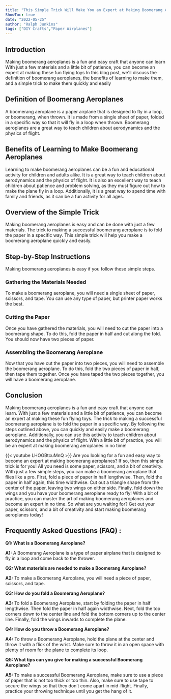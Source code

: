 ```yaml
---
title: "This Simple Trick Will Make You an Expert at Making Boomerang Aeroplanes!"
ShowToc: true 
date: "2022-05-25"
author: "Ralph Junkins" 
tags: ["DIY Crafts","Paper Airplanes"]
---
```

## Introduction

Making boomerang aeroplanes is a fun and easy craft that anyone can learn With just a few materials and a little bit of patience, you can become an expert at making these fun flying toys In this blog post, we'll discuss the definition of boomerang aeroplanes, the benefits of learning to make them, and a simple trick to make them quickly and easily 

## Definition of Boomerang Aeroplanes

A boomerang aeroplane is a paper airplane that is designed to fly in a loop, or boomerang, when thrown. It is made from a single sheet of paper, folded in a specific way so that it will fly in a loop when thrown. Boomerang aeroplanes are a great way to teach children about aerodynamics and the physics of flight. 

## Benefits of Learning to Make Boomerang Aeroplanes

Learning to make boomerang aeroplanes can be a fun and educational activity for children and adults alike. It is a great way to teach children about aerodynamics and the physics of flight. It is also an excellent way to teach children about patience and problem solving, as they must figure out how to make the plane fly in a loop. Additionally, it is a great way to spend time with family and friends, as it can be a fun activity for all ages. 

## Overview of the Simple Trick

Making boomerang aeroplanes is easy and can be done with just a few materials. The trick to making a successful boomerang aeroplane is to fold the paper in a specific way. This simple trick will help you make a boomerang aeroplane quickly and easily. 

## Step-by-Step Instructions

Making boomerang aeroplanes is easy if you follow these simple steps. 

### Gathering the Materials Needed

To make a boomerang aeroplane, you will need a single sheet of paper, scissors, and tape. You can use any type of paper, but printer paper works the best. 

### Cutting the Paper

Once you have gathered the materials, you will need to cut the paper into a boomerang shape. To do this, fold the paper in half and cut along the fold. You should now have two pieces of paper. 

### Assembling the Boomerang Aeroplane

Now that you have cut the paper into two pieces, you will need to assemble the boomerang aeroplane. To do this, fold the two pieces of paper in half, then tape them together. Once you have taped the two pieces together, you will have a boomerang aeroplane. 

## Conclusion

Making boomerang aeroplanes is a fun and easy craft that anyone can learn. With just a few materials and a little bit of patience, you can become an expert at making these fun flying toys. The trick to making a successful boomerang aeroplane is to fold the paper in a specific way. By following the steps outlined above, you can quickly and easily make a boomerang aeroplane. Additionally, you can use this activity to teach children about aerodynamics and the physics of flight. With a little bit of practice, you will be an expert at making boomerang aeroplanes in no time!

{{< youtube LHOGBtcuMnQ >}} 
Are you looking for a fun and easy way to become an expert at making boomerang aeroplanes? If so, then this simple trick is for you! All you need is some paper, scissors, and a bit of creativity. With just a few simple steps, you can make a boomerang aeroplane that flies like a pro. First, fold a piece of paper in half lengthwise. Then, fold the paper in half again, this time widthwise. Cut out a triangle shape from the center of the paper, leaving two wings on either side. Finally, fold down the wings and you have your boomerang aeroplane ready to fly! With a bit of practice, you can master the art of making boomerang aeroplanes and become an expert in no time. So what are you waiting for? Get out your paper, scissors, and a bit of creativity and start making boomerang aeroplanes today!

## Frequently Asked Questions (FAQ) :
**Q1: What is a Boomerang Aeroplane?**

**A1:** A Boomerang Aeroplane is a type of paper airplane that is designed to fly in a loop and come back to the thrower.

**Q2: What materials are needed to make a Boomerang Aeroplane?**

**A2:** To make a Boomerang Aeroplane, you will need a piece of paper, scissors, and tape.

**Q3: How do you fold a Boomerang Aeroplane?**

**A3:** To fold a Boomerang Aeroplane, start by folding the paper in half lengthwise. Then fold the paper in half again widthwise. Next, fold the top corners down to the center line and fold the bottom corners up to the center line. Finally, fold the wings inwards to complete the plane.

**Q4: How do you throw a Boomerang Aeroplane?**

**A4:** To throw a Boomerang Aeroplane, hold the plane at the center and throw it with a flick of the wrist. Make sure to throw it in an open space with plenty of room for the plane to complete its loop.

**Q5: What tips can you give for making a successful Boomerang Aeroplane?**

**A5:** To make a successful Boomerang Aeroplane, make sure to use a piece of paper that is not too thick or too thin. Also, make sure to use tape to secure the wings so that they don’t come apart in mid-flight. Finally, practice your throwing technique until you get the hang of it.



